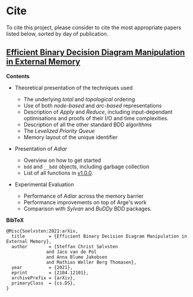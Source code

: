 # Cite

To cite this project, please consider to cite the most appropriate papers listed
below, sorted by day of publication.

## [Efficient Binary Decision Diagram Manipulation in External Memory](https://arxiv.org/abs/2104.12101)

**Contents**

- Theoretical presentation of the techniques used
  - The underlying _total_ and _topological_ ordering
  - Use of both _node-based_ and _arc-based_ representations
  - Description of _Apply_ and _Reduce_, including input-dependant optimisations
    and proofs of their I/O and time complexities.
  - Description of all the other standard BDD algorithms
  - The _Levelized Priority Queue_
  - Memory layout of the unique identifier

- Presentation of _Adiar_
  - Overview on how to get started
  - `bdd` and `__bdd` objects, including garbage collection
  - List of all functions in
    [v1.0.0](https://github.com/SSoelvsten/adiar/releases/tag/v1.0.0).

- Experimental Evaluation
  - Performance of _Adiar_ across the memory barrier
  - Performance improvements on top of Arge's work
  - Comparison with _Sylvan_ and _BuDDy_ BDD packages.

**BibTeX**

```
@Misc{Soelvsten:2021:arXiv,
  title         = {Efficient Binary Decision Diagram Manipulation in External Memory}, 
  author        = {Steffan Christ Sølvsten
               and Jaco van de Pol
               and Anna Blume Jakobsen
               and Mathias Weller Berg Thomasen},
  year          = {2021},
  eprint        = {2104.12101},
  archivePrefix = {arXiv},
  primaryClass  = {cs.DS},
}
```
